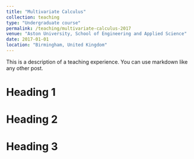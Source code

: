 ```yaml
---
title: "Multivariate Calculus"
collection: teaching
type: "Undergraduate course"
permalink: /teaching/multivariate-calculus-2017
venue: "Aston University, School of Engineering and Applied Science"
date: 2017-01-01
location: "Birmingham, United Kingdom"
---
```


This is a description of a teaching experience. You can use markdown like any other post.

Heading 1
======

Heading 2
======

Heading 3
======